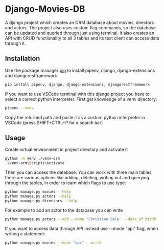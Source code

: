 # Django-Movies-DB

A django project which creates an ORM database about movies, directors and actors. The
project also uses custom flag commands, so the database can be updated and queried
through just using terminal. It also creates an API with CRUD functionality to all 3 tables
and its text client can access data through it.

## Installation

Use the package manager [pip](https://pip.pypa.io/en/stable/) to install pipenv, django, 
django-extensions and djangorestframework

```bash
pip install pipenv, django, django-extensions, djangorestframework
```

If you want to use VSCode terminal with this django project you have to select a correct
python interpreter. First get knowledge of a venv directory:

```bash
pipenv --venv
```

Copy the returned path and paste it as a custom python interpreter in VSCode (press
SHIFT+CTRL+P for a search bar)

## Usage

Create virtual environment in project directory and activate it

```bash
python -m venv ./venv-orm
.\venv-orm\Scripts\Activate
```

Then you can access the database. You can work with three main tables, there are various
options like adding, deleting, writing out and querying through the tables, in order to
learn which flags to use type:

```bash
python manage.py movies --help
python manage.py actors --help
python manage.py directors --help
```

For example to add an actor to the database you can write

```bash
python manage.py actors --add --name 'Christian Bale' --date_of_birth '1974-1-30' --latest_movie 'Thor: Love and Thunder'
```

If you want to access data through API instead use --mode "api" flag, when writing a statement:

```bash
python manage.py movies --mode "api" --write
```
